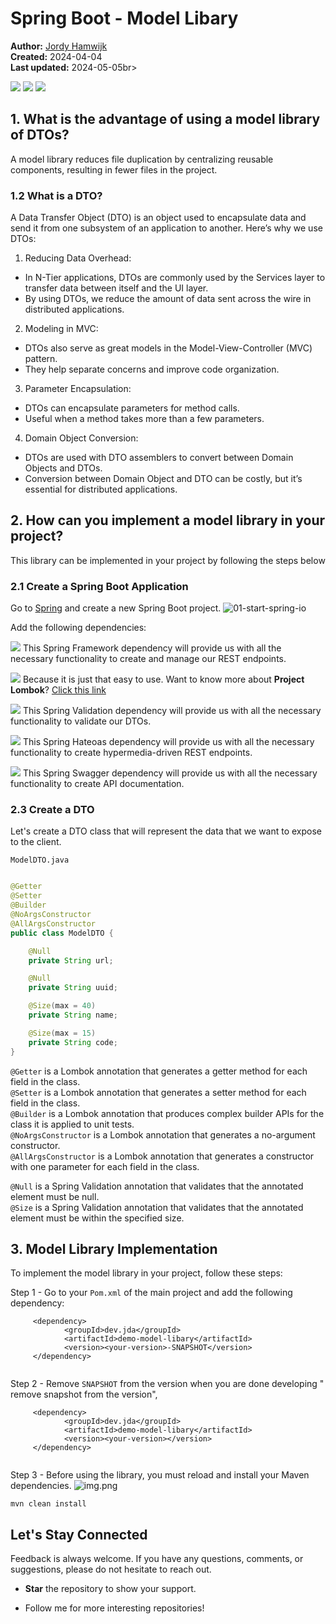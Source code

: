 # Spring Boot - Model Libary 
<small></small>


<b>Author:</b> <a href="https://github.com/darksos34" target="_blank">Jordy Hamwijk</a><br>
<b>Created:</b> 2024-04-04<br>
<b>Last updated:</b> 2024-05-05br>

[![](https://img.shields.io/badge/Spring%20Boot-8A2BE2)]() [![](https://img.shields.io/badge/release-Apr%2004,%202024-blue)]() [![](https://img.shields.io/badge/version-3.2.4-blue)]()

## 1.  What is the advantage of using a model library of DTOs?
A model library reduces file duplication by centralizing reusable components, resulting in fewer files in the project.

### 1.2 What is a DTO?
A Data Transfer Object (DTO) is an object used to encapsulate data and send it from one subsystem of an application to another. Here’s why we use DTOs:

1. Reducing Data Overhead:
* In N-Tier applications, DTOs are commonly used by the Services layer to transfer data between itself and the UI layer.
* By using DTOs, we reduce the amount of data sent across the wire in distributed applications.
2. Modeling in MVC:
* DTOs also serve as great models in the Model-View-Controller (MVC) pattern.
* They help separate concerns and improve code organization.
3. Parameter Encapsulation:
* DTOs can encapsulate parameters for method calls.
* Useful when a method takes more than a few parameters.
4. Domain Object Conversion:
* DTOs are used with DTO assemblers to convert between Domain Objects and DTOs.
* Conversion between Domain Object and DTO can be costly, but it’s essential for distributed applications.

## 2. How can you implement a model library in your project?
This library can be implemented in your project by following the steps below

### 2.1 Create a Spring Boot Application
Go to [Spring](start.spring.io) and create a new Spring Boot project.
![01-start-spring-io](https://github.com/darksos34/modellibary/blob/master/src/main/resources/images/spring-initializr.png)


Add the following dependencies:


[![](https://img.shields.io/badge/Spring%20Web-88888)]()
This Spring Framework dependency will provide us with all the necessary functionality to create and manage our REST endpoints.

[![](https://img.shields.io/badge/Lombok-8A2BE2)]()
Because it is just that easy to use.
Want to know more about <b>Project Lombok</b>? [Click this link](https://projectlombok.org/features/)

[![](https://img.shields.io/badge/Spring%20Validation-88888)]()
This Spring Validation dependency will provide us with all the necessary functionality to validate our DTOs.

[![](https://img.shields.io/badge/Hateoas%20-123)]()
This Spring Hateoas dependency will provide us with all the necessary functionality to create hypermedia-driven REST endpoints.

[![](https://img.shields.io/badge/Swagger%20-111111)]()
This Spring Swagger dependency will provide us with all the necessary functionality to create API documentation.

### 2.3 Create a DTO

Let's create a DTO class that will represent the data that we want to expose to the client.

`ModelDTO.java`
```java

@Getter
@Setter
@Builder
@NoArgsConstructor
@AllArgsConstructor
public class ModelDTO {

    @Null
    private String url;

    @Null
    private String uuid;

    @Size(max = 40)
    private String name;

    @Size(max = 15)
    private String code;
}


```
`@Getter` is a Lombok annotation that generates a getter method for each field in the class.</br>
`@Setter` is a Lombok annotation that generates a setter method for each field in the class.</br>
`@Builder` is a Lombok annotation that produces complex builder APIs for the class it is applied to unit tests.</br>
`@NoArgsConstructor` is a Lombok annotation that generates a no-argument constructor.</br>
`@AllArgsConstructor` is a Lombok annotation that generates a constructor with one parameter for each field in the class.</br>

`@Null` is a Spring Validation annotation that validates that the annotated element must be null.</br>
`@Size` is a Spring Validation annotation that validates that the annotated element must be within the specified size.

## 3. Model Library Implementation

To implement the model library in your project, follow these steps:

Step 1 - Go to your ````Pom.xml```` of the main project and add the following dependency:

```
     <dependency>
            <groupId>dev.jda</groupId>
            <artifactId>demo-model-libary</artifactId>
            <version><your-version>-SNAPSHOT</version>
     </dependency>
       
```

Step 2 - Remove `SNAPSHOT` from the version when you are done developing " remove snapshot from the version", 

```
     <dependency>
            <groupId>dev.jda</groupId>
            <artifactId>demo-model-libary</artifactId>
            <version><your-version></version>
     </dependency>
       
```
Step 3 - Before using the library, you must reload and install your Maven dependencies. 
![img.png](https://github.com/darksos34/modellibary/blob/master/src/main/resources/images/maven-reload.png)
```
mvn clean install
```
## Let's Stay Connected

Feedback is always welcome. If you have any questions, comments, or suggestions, please do not hesitate to reach out.

- <b>Star</b> the repository to show your support.       

- Follow me for more interesting repositories!
